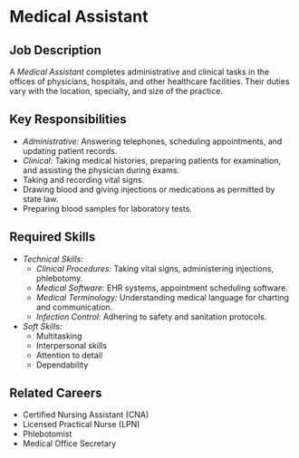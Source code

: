 # Medical Assistant

## Job Description
A *Medical Assistant* completes administrative and clinical tasks in the offices of physicians, hospitals, and other healthcare facilities. Their duties vary with the location, specialty, and size of the practice.

## Key Responsibilities
- *Administrative:* Answering telephones, scheduling appointments, and updating patient records.
- *Clinical:* Taking medical histories, preparing patients for examination, and assisting the physician during exams.
- Taking and recording vital signs.
- Drawing blood and giving injections or medications as permitted by state law.
- Preparing blood samples for laboratory tests.

## Required Skills
- *Technical Skills:*
    - *Clinical Procedures:* Taking vital signs, administering injections, phlebotomy.
    - *Medical Software:* EHR systems, appointment scheduling software.
    - *Medical Terminology:* Understanding medical language for charting and communication.
    - *Infection Control:* Adhering to safety and sanitation protocols.
- *Soft Skills:*
    - Multitasking
    - Interpersonal skills
    - Attention to detail
    - Dependability

## Related Careers
- Certified Nursing Assistant (CNA)
- Licensed Practical Nurse (LPN)
- Phlebotomist
- Medical Office Secretary